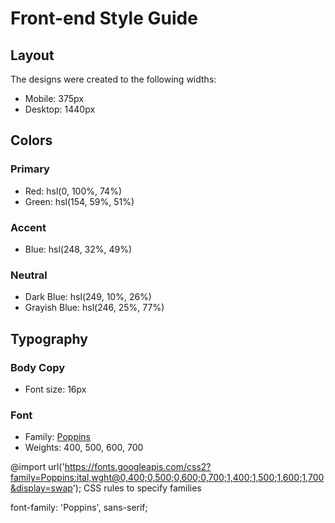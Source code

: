 # Front-end Style Guide

## Layout

The designs were created to the following widths:

- Mobile: 375px
- Desktop: 1440px

## Colors

### Primary

- Red: hsl(0, 100%, 74%) 
- Green: hsl(154, 59%, 51%)

### Accent

- Blue: hsl(248, 32%, 49%)

### Neutral

- Dark Blue: hsl(249, 10%, 26%) 
- Grayish Blue: hsl(246, 25%, 77%)

## Typography

### Body Copy

- Font size: 16px

### Font

- Family: [Poppins](https://fonts.google.com/specimen/Poppins)
- Weights: 400, 500, 600, 700

@import url('https://fonts.googleapis.com/css2?family=Poppins:ital,wght@0,400;0,500;0,600;0,700;1,400;1,500;1,600;1,700&display=swap');
</style>
CSS rules to specify families

font-family: 'Poppins', sans-serif;